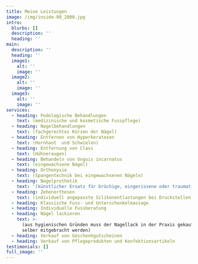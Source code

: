 ```yaml
---
title: Meine Leistungen
image: /img/inside-00_2000.jpg
intro:
  blurbs: []
  description: ''
  heading: ''
main:
  description: ''
  heading: ''
  image1:
    alt: ''
    image: ''
  image2:
    alt: ''
    image: ''
  image3:
    alt: ''
    image: ''
services:
  - heading: Podologische Behandlungen
    text: (medizinische und kosmetische Fusspflege)
  - heading: Nagelbehandlungen
    text: (fachgerechtes Kürzen der Nägel)
  - heading: Entfernen von Hyperkeratosen
    text: (Hornhaut  und Schwielen)
  - heading: Entfernung von Clavi
    text: (Hühneraugen)
  - heading: Behandeln von Unguis incarnatus
    text: (eingewachsene Nägel)
  - heading: Orthonyxie
    text: (Spangentechnik bei eingewachsenen Nägeln)
  - heading: Nagelprothetik
    text: '(künstlicher Ersatz für brüchige, eingerissene oder traumatisierte Nägeln)'
  - heading: Zehenorthesen
    text: (individuell angepasste Silikonentlastungen bei Druckstellen)
  - heading: Klassische Fuss- und Unterschenkelmassage
  - heading: Individuelle Fussberatung
  - heading: Nägel lackieren
    text: >-
      (aus hygienischen Gründen muss der Nagellack in der Praxis gekauft oder
      selber mitgebracht werden)
  - heading: Verkauf von Geschenkgutscheinen
  - heading: Verkauf von Pflegeprodukten und Konfektionsartikeln
testimonials: []
full_image: ''
---
```


